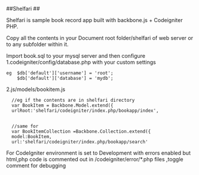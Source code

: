 ##Shelfari ##

Shelfari is sample book record app built with backbone.js + Codeigniter PHP.

Copy all the contents in your Document root folder/shelfari  of web server or to any subfolder within it.

Import  book.sql to your mysql server and then configure       
1.codeigniter/config/database.php with your custom settings
    
    eg  $db['default']['username'] = 'root';
        $db['default']['database'] = 'mydb';
        
2.js/models/bookitem.js 
      
      //eg if the contents are in shelfari directory
      var BookItem = Backbone.Model.extend({
      urlRoot:'shelfari/codeigniter/index.php/bookapp/index',
    
      
      //same for 
      var BookItemCollection =Backbone.Collection.extend({
      model:BookItem,
      url:'shelfari/codeigniter/index.php/bookapp/search'

    
For CodeIgniter environment is set to Development with errors enabled but html,php code is commented out
in /codeigniter/error/*.php files ,toggle comment for debugging



